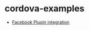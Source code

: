 # cordova-examples

* [Facebook Plugin integration](https://github.com/Pefaur/cordova-examples/tree/master/plugin-facebook)
